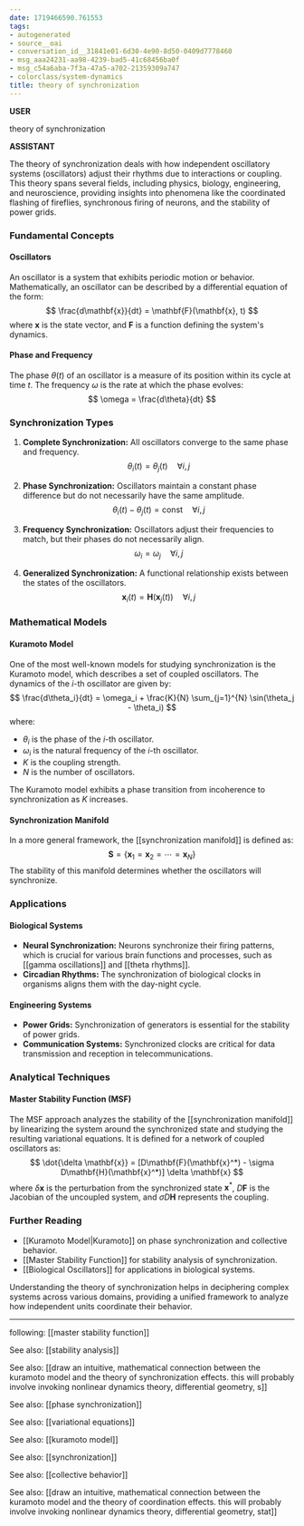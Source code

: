 ```yaml
---
date: 1719466590.761553
tags:
- autogenerated
- source__oai
- conversation_id__31841e01-6d30-4e90-8d50-0409d7778460
- msg_aaa24231-aa98-4239-bad5-41c68456ba0f
- msg_c54a6aba-7f3a-47a5-a702-21359309a747
- colorclass/system-dynamics
title: theory of synchronization
---
```


**USER**

theory of synchronization


**ASSISTANT**

The theory of synchronization deals with how independent oscillatory systems (oscillators) adjust their rhythms due to interactions or coupling. This theory spans several fields, including physics, biology, engineering, and neuroscience, providing insights into phenomena like the coordinated flashing of fireflies, synchronous firing of neurons, and the stability of power grids.

### Fundamental Concepts

#### Oscillators
An oscillator is a system that exhibits periodic motion or behavior. Mathematically, an oscillator can be described by a differential equation of the form:
$$
\frac{d\mathbf{x}}{dt} = \mathbf{F}(\mathbf{x}, t)
$$
where $\mathbf{x}$ is the state vector, and $\mathbf{F}$ is a function defining the system's dynamics.

#### Phase and Frequency
The phase $\theta(t)$ of an oscillator is a measure of its position within its cycle at time $t$. The frequency $\omega$ is the rate at which the phase evolves:
$$
\omega = \frac{d\theta}{dt}
$$

### Synchronization Types

1. **Complete Synchronization:** All oscillators converge to the same phase and frequency.
   $$
   \theta_i(t) = \theta_j(t) \quad \forall i, j
   $$

2. **Phase Synchronization:** Oscillators maintain a constant phase difference but do not necessarily have the same amplitude.
   $$
   \theta_i(t) - \theta_j(t) = \text{const} \quad \forall i, j
   $$

3. **Frequency Synchronization:** Oscillators adjust their frequencies to match, but their phases do not necessarily align.
   $$
   \omega_i = \omega_j \quad \forall i, j
   $$

4. **Generalized Synchronization:** A functional relationship exists between the states of the oscillators.
   $$
   \mathbf{x}_i(t) = \mathbf{H}(\mathbf{x}_j(t)) \quad \forall i, j
   $$

### Mathematical Models

#### Kuramoto Model
One of the most well-known models for studying synchronization is the Kuramoto model, which describes a set of coupled oscillators. The dynamics of the $i$-th oscillator are given by:
$$
\frac{d\theta_i}{dt} = \omega_i + \frac{K}{N} \sum_{j=1}^{N} \sin(\theta_j - \theta_i)
$$
where:
- $\theta_i$ is the phase of the $i$-th oscillator.
- $\omega_i$ is the natural frequency of the $i$-th oscillator.
- $K$ is the coupling strength.
- $N$ is the number of oscillators.

The Kuramoto model exhibits a phase transition from incoherence to synchronization as $K$ increases.

#### Synchronization Manifold
In a more general framework, the [[synchronization manifold]] is defined as:
$$
\mathbf{S} = \{\mathbf{x}_1 = \mathbf{x}_2 = \cdots = \mathbf{x}_N\}
$$
The stability of this manifold determines whether the oscillators will synchronize.

### Applications

#### Biological Systems
- **Neural Synchronization:** Neurons synchronize their firing patterns, which is crucial for various brain functions and processes, such as [[gamma oscillations]] and [[theta rhythms]].
- **Circadian Rhythms:** The synchronization of biological clocks in organisms aligns them with the day-night cycle.

#### Engineering Systems
- **Power Grids:** Synchronization of generators is essential for the stability of power grids.
- **Communication Systems:** Synchronized clocks are critical for data transmission and reception in telecommunications.

### Analytical Techniques

#### Master Stability Function (MSF)
The MSF approach analyzes the stability of the [[synchronization manifold]] by linearizing the system around the synchronized state and studying the resulting variational equations. It is defined for a network of coupled oscillators as:
$$
\dot{\delta \mathbf{x}} = [D\mathbf{F}(\mathbf{x}^*) - \sigma D\mathbf{H}(\mathbf{x}^*)] \delta \mathbf{x}
$$
where $\delta \mathbf{x}$ is the perturbation from the synchronized state $\mathbf{x}^*$, $D\mathbf{F}$ is the Jacobian of the uncoupled system, and $\sigma D\mathbf{H}$ represents the coupling.

### Further Reading

- [[Kuramoto Model|Kuramoto]] on phase synchronization and collective behavior.
- [[Master Stability Function]] for stability analysis of synchronization.
- [[Biological Oscillators]] for applications in biological systems.

Understanding the theory of synchronization helps in deciphering complex systems across various domains, providing a unified framework to analyze how independent units coordinate their behavior.


---


following: [[master stability function]]

See also: [[stability analysis]]


See also: [[draw an intuitive, mathematical connection between the kuramoto model and the theory of synchronization effects. this will probably involve invoking nonlinear dynamics theory, differential geometry, s]]


See also: [[phase synchronization]]


See also: [[variational equations]]


See also: [[kuramoto model]]


See also: [[synchronization]]


See also: [[collective behavior]]


See also: [[draw an intuitive, mathematical connection between the kuramoto model and the theory of coordination effects. this will probably involve invoking nonlinear dynamics theory, differential geometry, stat]]